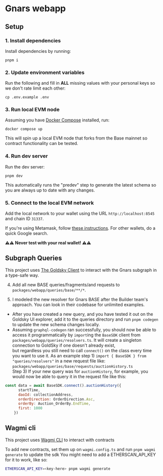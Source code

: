# Gnars webapp

## Setup
### 1. Install dependencies
Install dependencies by running:
```
pnpm i
```

### 2. Update environment variables
Run the following and fill in **ALL** missing values with your personal keys so we don't rate limit each other:
```
cp .env.example .env
```

### 3. Run local EVM node
Assuming you have [Docker Compose](https://docs.docker.com/compose/install/) installed, run:
```
docker compose up
```

This will spin up a local EVM node that forks from the Base mainnet so contract functionality can be tested.

### 4. Run dev server
Run the dev server:
```
pnpm dev
```

This automatically runs the "predev" step to generate the latest schema so you are always up to date with any changes.

### 5. Connect to the local EVM network
Add the local network to your wallet using the URL `http://localhost:8545` and chain ID `31337`.

If you're using Metamask, follow [these instructions](https://support.metamask.io/networks-and-sidechains/managing-networks/how-to-add-a-custom-network-rpc/). For other wallets, do a quick Google search.

**⚠️⚠️ Never test with your real wallet! ⚠️⚠️**

## Subgraph Queries

This project uses [The Goldsky Client](https://api.goldsky.com/api/public/project_clz4ukquribdy010b1fgua9nm/subgraphs/gnars-base/latest/gn) to interact with the Gnars subgraph in a type-safe way.

4. Add all new BASE queries/fragments/and requests to `packages/webapp/queries/base/**/*`.

5. I modeled the new resolver for Gnars BASE after the Builder team's approach. You can look in their codebase for unlimited examples.  
- After you have created a new query, and you have tested it out on the Goldsky UI explorer, add it to the queries directory and run `pnpm codegen` to update the new schema changes locally.
- Assuming `graphql-codegen` ran successfully, you should now be able to access it programmatically by `import`ing the `BaseSDK` client from `packages/webapp/queries/resolvers.ts`. It will create a singleton connection to GoldSky if one doesn't already exist,  
    but regardless you still need to call `connect()` on the class every time you want to use it. As an example step 1) `import { BaseSDK } from "queries/resolvers"` in a new request file like: `packages/webapp/queries/base/requests/auctionHistory.ts`  
    Step 3) If your new query was for `auctionHistory`, for example, you would now be able to query it in the request file like this:  

```js
const data = await BaseSDK.connect().auctionHistory({
      startTime,
      daoId: collectionAddress,
      orderDirection: OrderDirection.Asc,
      orderBy: Auction_OrderBy.EndTime,
      first: 1000
    })
```  

## Wagmi cli

This project uses [Wagmi CLI](https://wagmi.sh/cli/getting-started) to interact with contracts

To add new contracts, set them up on `wagmi.config.ts` and run `pnpm wagmi generate` to update the sdk
You might need to add a ETHERSCAN_API_KEY for it to work, like so:

```bash
ETHERSCAN_API_KEY=<key-here> pnpm wagmi generate
```
